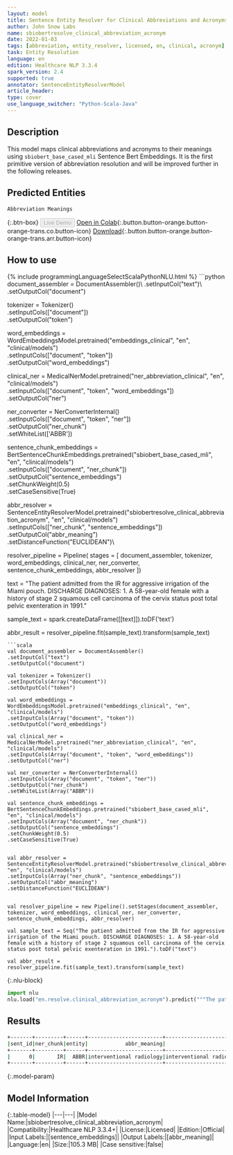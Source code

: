 ```yaml
---
layout: model
title: Sentence Entity Resolver for Clinical Abbreviations and Acronyms (sbiobert_base_cased_mli embeddings)
author: John Snow Labs
name: sbiobertresolve_clinical_abbreviation_acronym
date: 2022-01-03
tags: [abbreviation, entity_resolver, licensed, en, clinical, acronym]
task: Entity Resolution
language: en
edition: Healthcare NLP 3.3.4
spark_version: 2.4
supported: true
annotator: SentenceEntityResolverModel
article_header:
type: cover
use_language_switcher: "Python-Scala-Java"
---
```


## Description

This model maps clinical abbreviations and acronyms to their meanings using `sbiobert_base_cased_mli` Sentence Bert Embeddings. It is the first primitive version of abbreviation resolution and will be improved further in the following releases.

## Predicted Entities

`Abbreviation Meanings`

{:.btn-box}
<button class="button button-orange" disabled>Live Demo</button>
[Open in Colab](https://colab.research.google.com/github/JohnSnowLabs/spark-nlp-workshop/blob/master/tutorials/Certification_Trainings/Healthcare/3.Clinical_Entity_Resolvers.ipynb){:.button.button-orange.button-orange-trans.co.button-icon}
[Download](https://s3.amazonaws.com/auxdata.johnsnowlabs.com/clinical/models/sbiobertresolve_clinical_abbreviation_acronym_en_3.3.4_2.4_1641239524364.zip){:.button.button-orange.button-orange-trans.arr.button-icon}

## How to use



<div class="tabs-box" markdown="1">
{% include programmingLanguageSelectScalaPythonNLU.html %}
```python
document_assembler = DocumentAssembler()\
.setInputCol("text")\
.setOutputCol("document")

tokenizer = Tokenizer()\
.setInputCols(["document"])\
.setOutputCol("token")

word_embeddings = WordEmbeddingsModel.pretrained("embeddings_clinical", "en", "clinical/models")\
.setInputCols(["document", "token"])\
.setOutputCol("word_embeddings")

clinical_ner = MedicalNerModel.pretrained("ner_abbreviation_clinical", "en", "clinical/models") \
.setInputCols(["document", "token", "word_embeddings"]) \
.setOutputCol("ner")

ner_converter = NerConverterInternal() \
.setInputCols(["document", "token", "ner"]) \
.setOutputCol("ner_chunk")\
.setWhiteList(['ABBR'])

sentence_chunk_embeddings = BertSentenceChunkEmbeddings.pretrained("sbiobert_base_cased_mli", "en", "clinical/models")\
.setInputCols(["document", "ner_chunk"])\
.setOutputCol("sentence_embeddings")\
.setChunkWeight(0.5)\
.setCaseSensitive(True)


abbr_resolver = SentenceEntityResolverModel.pretrained("sbiobertresolve_clinical_abbreviation_acronym", "en", "clinical/models") \
.setInputCols(["ner_chunk", "sentence_embeddings"]) \
.setOutputCol("abbr_meaning")\
.setDistanceFunction("EUCLIDEAN")\


resolver_pipeline = Pipeline(
stages = [
document_assembler,
tokenizer,
word_embeddings,
clinical_ner,
ner_converter,
sentence_chunk_embeddings,
abbr_resolver
])

text = "The patient admitted from the IR for aggressive irrigation of the Miami pouch. DISCHARGE DIAGNOSES: 1. A 58-year-old female with a history of stage 2 squamous cell carcinoma of the cervix status post total pelvic exenteration in 1991."

sample_text = spark.createDataFrame([[text]]).toDF('text')

abbr_result = resolver_pipeline.fit(sample_text).transform(sample_text)

```
```scala
val document_assembler = DocumentAssembler()
.setInputCol("text")
.setOutputCol("document")

val tokenizer = Tokenizer()
.setInputCols(Array("document"))
.setOutputCol("token")

val word_embeddings = WordEmbeddingsModel.pretrained("embeddings_clinical", "en", "clinical/models")
.setInputCols(Array("document", "token"))
.setOutputCol("word_embeddings")

val clinical_ner = MedicalNerModel.pretrained("ner_abbreviation_clinical", "en", "clinical/models") 
.setInputCols(Array("document", "token", "word_embeddings")) 
.setOutputCol("ner")

val ner_converter = NerConverterInternal() 
.setInputCols(Array("document", "token", "ner")) 
.setOutputCol("ner_chunk")
.setWhiteList(Array("ABBR"))

val sentence_chunk_embeddings = BertSentenceChunkEmbeddings.pretrained("sbiobert_base_cased_mli", "en", "clinical/models")
.setInputCols(Array("document", "ner_chunk"))
.setOutputCol("sentence_embeddings")
.setChunkWeight(0.5)
.setCaseSensitive(True)


val abbr_resolver = SentenceEntityResolverModel.pretrained("sbiobertresolve_clinical_abbreviation_acronym", "en", "clinical/models") 
.setInputCols(Array("ner_chunk", "sentence_embeddings")) 
.setOutputCol("abbr_meaning")
.setDistanceFunction("EUCLIDEAN")


val resolver_pipeline = new Pipeline().setStages(document_assembler, tokenizer, word_embeddings, clinical_ner, ner_converter, sentence_chunk_embeddings, abbr_resolver)

val sample_text = Seq("The patient admitted from the IR for aggressive irrigation of the Miami pouch. DISCHARGE DIAGNOSES: 1. A 58-year-old female with a history of stage 2 squamous cell carcinoma of the cervix status post total pelvic exenteration in 1991.").toDF("text")

val abbr_result = resolver_pipeline.fit(sample_text).transform(sample_text)
```


{:.nlu-block}
```python
import nlu
nlu.load("en.resolve.clinical_abbreviation_acronym").predict("""The patient admitted from the IR for aggressive irrigation of the Miami pouch. DISCHARGE DIAGNOSES: 1. A 58-year-old female with a history of stage 2 squamous cell carcinoma of the cervix status post total pelvic exenteration in 1991.""")
```

</div>

## Results

```bash
+-------+---------+------+------------------------+-------------------------------------------------------------------------+-----------------+---------------------------------+
|sent_id|ner_chunk|entity|            abbr_meaning|                                                            all_k_results|all_k_resolutions|           all_k_cosine_distances|
+-------+---------+------+------------------------+-------------------------------------------------------------------------+-----------------+---------------------------------+
|      0|       IR|  ABBR|interventional radiology|interventional radiology:::immediate-release:::(stage) IA:::intraarterial|IR:::IR:::IA:::IA|0.0156:::0.0945:::0.1046:::0.1111|
+-------+---------+------+------------------------+-------------------------------------------------------------------------+-----------------+---------------------------------+
```

{:.model-param}
## Model Information

{:.table-model}
|---|---|
|Model Name:|sbiobertresolve_clinical_abbreviation_acronym|
|Compatibility:|Healthcare NLP 3.3.4+|
|License:|Licensed|
|Edition:|Official|
|Input Labels:|[sentence_embeddings]|
|Output Labels:|[abbr_meaning]|
|Language:|en|
|Size:|105.3 MB|
|Case sensitive:|false|
